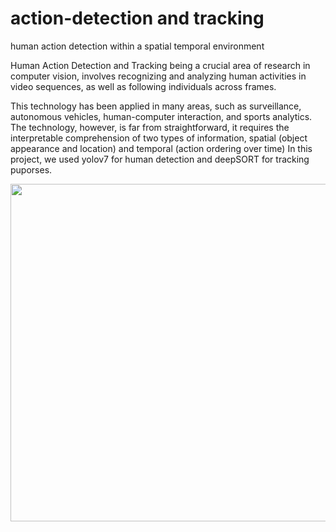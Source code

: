 # action-detection and tracking
human action detection within a spatial temporal environment

Human Action Detection and Tracking being a crucial area of research in computer vision, involves recognizing and analyzing human activities in video sequences, as well as following individuals across frames.

This technology has been applied in many areas, such as surveillance, autonomous vehicles, human-computer interaction, and sports analytics. 
The technology, however, is far from straightforward, it requires the interpretable comprehension of two types of information, spatial (object appearance and location) and temporal (action ordering over time)
In this project, we used yolov7 for human detection and deepSORT for tracking puporses.

<p align="center">
    <img src="/dvskabangira/Human-action-detection-and-tracking/dettt.gif", width="540">
    
